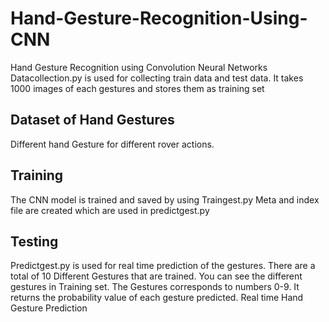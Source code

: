 # Hand-Gesture-Recognition-Using-CNN
Hand Gesture Recognition using Convolution Neural Networks
Datacollection.py is used for collecting train data and test data. 
It takes 1000 images of each gestures and stores them as training set

## Dataset of Hand Gestures
Different hand Gesture for different rover actions.

## Training
The CNN model is trained and saved by using Traingest.py
Meta and index file are created which are used in predictgest.py

## Testing 
Predictgest.py is used for real time prediction of the gestures.
There are a total of 10 Different Gestures that are trained.
You can see the different gestures in Training set.
The Gestures corresponds to numbers 0-9. It returns the probability value of each gesture predicted.
Real time Hand Gesture Prediction
